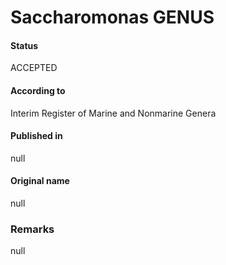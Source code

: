 Saccharomonas GENUS
=======

#### Status
ACCEPTED

#### According to
Interim Register of Marine and Nonmarine Genera

#### Published in
null

#### Original name
null

### Remarks
null